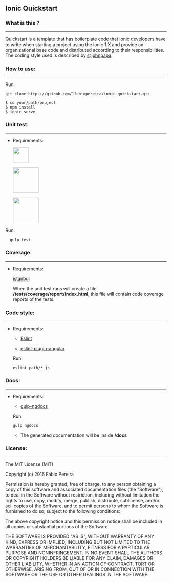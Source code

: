 ## Ionic Quickstart

### What is this ?
--------------------------------

Quickstart is a template that has boilerplate code that ionic developers have to write when starting a project using the ionic 1.X and provide an organizational base code and distributed according to their responsibilities. The coding style used is described by [@johnpapa](https://github.com/johnpapa/angular-styleguide/blob/master/a1/README.md).

### How to use:
--------------------------------
Run:
```
git clone https://github.com/1fabiopereira/ionic-quickstart.git
```
```
$ cd your/path/project
$ npm install
$ ionic serve
```

### Unit test:
--------------------------------

* Requirements:

  [<img src="http://jasmine.github.io/images/jasmine_vertical.svg" width="48">](http://jasmine.github.io/)

  [<img src="https://karma-runner.github.io/assets/img/banner.png" width="80">](https://karma-runner.github.io/1.0/index.html)

  [<img src="http://phantomjs.org/img/phantomjs-logo.png" width="80">](http://phantomjs.org/)


Run:
```
  gulp test
```
### Coverage:
--------------------------------
* Requirements:

  [istanbul](http://gotwarlost.github.io/istanbul/)

  When the unit test runs will create a file __/tests/coverage/report/index.html__, this file will contain code coverage reports of the tests.

### Code style:
--------------------------------
* Requirements:

  * [Eslint](http://eslint.org/docs/user-guide/configuring)

  * [eslint-plugin-angular](https://github.com/Gillespie59/eslint-plugin-angular)

  Run:

  ```
  eslint path/*.js
  ```

### Docs:
--------------------------------
* Requirements:

  * [gulp-ngdocs](https://github.com/nikhilmodak/gulp-ngdocs)

  Run:
  ```
  gulp ngdocs
  ```

  * The generated documentation will be inside __/docs__

### License:
--------------------------------

The MIT License (MIT)

Copyright (c) 2016 Fábio Pereira

Permission is hereby granted, free of charge, to any person obtaining a copy of this software and associated documentation files (the "Software"), to deal in the Software without restriction, including without limitation the rights to use, copy, modify, merge, publish, distribute, sublicense, and/or sell copies of the Software, and to permit persons to whom the Software is furnished to do so, subject to the following conditions:

The above copyright notice and this permission notice shall be included in all copies or substantial portions of the Software.

THE SOFTWARE IS PROVIDED "AS IS", WITHOUT WARRANTY OF ANY KIND, EXPRESS OR IMPLIED, INCLUDING BUT NOT LIMITED TO THE WARRANTIES OF MERCHANTABILITY, FITNESS FOR A PARTICULAR PURPOSE AND NONINFRINGEMENT. IN NO EVENT SHALL THE AUTHORS OR COPYRIGHT HOLDERS BE LIABLE FOR ANY CLAIM, DAMAGES OR OTHER LIABILITY, WHETHER IN AN ACTION OF CONTRACT, TORT OR OTHERWISE, ARISING FROM, OUT OF OR IN CONNECTION WITH THE SOFTWARE OR THE USE OR OTHER DEALINGS IN THE SOFTWARE.
